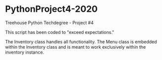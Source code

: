 # PythonProject4-2020
 Treehouse Python Techdegree - Project #4

This script has been coded to "exceed expectations."

The Inventory class handles all functionality.  The Menu class is embedded within the Inventory class and is meant to work exclusively within the inventory instance.
